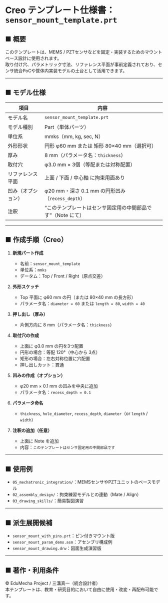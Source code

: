 # Creo テンプレート仕様書：`sensor_mount_template.prt`

## ■ 概要

このテンプレートは、MEMS / PZTセンサなどを固定・実装するためのマウントベース設計に使用されます。  
取り付け穴、パラメトリック寸法、リファレンス平面が事前定義されており、センサ統合PoCや筐体内実装モデルの土台として活用できます。

---

## ■ モデル仕様

| 項目              | 内容 |
|-------------------|------|
| モデル名          | `sensor_mount_template.prt` |
| モデル種別        | Part（単体パーツ） |
| 単位系            | mmks（mm, kg, sec, N） |
| 外形形状          | 円形 φ60 mm または 矩形 80×40 mm（選択可） |
| 厚み              | 8 mm（パラメータ名：`thickness`） |
| 取付穴            | φ3.0 mm × 3個（等配または対称配置） |
| リファレンス平面 | 上面 / 下面 / 中心軸 に拘束用面あり |
| 凹み（オプション）| φ20 mm・深さ 0.1 mm の円形凹み（`recess_depth`） |
| 注釈              | “このテンプレートはセンサ固定用の中間部品です”（Note にて） |

---

## ■ 作成手順（Creo）

1. **新規パート作成**  
   - 名前：`sensor_mount_template`  
   - 単位系：`mmks`  
   - データム：Top / Front / Right（原点交差）

2. **外形スケッチ**  
   - Top 平面に φ60 mm の円（または 80×40 mm の長方形）  
   - パラメータ名：`diameter = 60` または `length = 80`, `width = 40`

3. **押し出し（厚み）**  
   - 片側方向に 8 mm（パラメータ名：`thickness`）

4. **取付穴の作成**  
   - 上面に φ3.0 mm の円を3つ配置  
   - 円形の場合：等配 120°（中心から 3点）  
   - 矩形の場合：左右対称位置に穴配置  
   - 押し出しカット：貫通

5. **凹みの作成（オプション）**  
   - φ20 mm × 0.1 mm の凹みを中央に追加  
   - パラメータ名：`recess_depth = 0.1`

6. **パラメータ命名**  
   - `thickness`, `hole_diameter`, `recess_depth`, `diameter`（or `length` / `width`）

7. **注釈の追加（任意）**  
   - 上面に Note を追加  
   - 内容：`このテンプレートはセンサ固定用の中間部品です`

---

## ■ 使用例

- `05_mechatronic_integration/`：MEMSセンサやPZTユニットのベースモデル
- `02_assembly_design/`：拘束練習モデルとの連動（Mate / Align）
- `03_drawing_skills/`：簡易製図演習

---

## ■ 派生展開候補

- `sensor_mount_with_pins.prt`：ピン付きマウント版
- `sensor_mount_param_demo.asm`：アセンブリ構成例
- `sensor_mount_drawing.drw`：図面生成演習版

---

## ■ 著作・利用条件

© EduMecha Project / 三溝真一（統合設計者）  
本テンプレートは、教育・研究目的において自由に使用・改変・再配布可能です。
